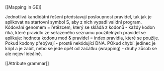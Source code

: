 
[[Mapping in GE]]

Jednotlivá kandidátní řešení představují posloupnost pravidel, tak jak je aplikovat na startovní symbol S, aby z nich vypadl validní program.
Kódování genomem = řetězcem, který se skládá z kodonů - každý kodon říká, které pravidlo ze seřazeného seznamu použitelných pravidel se aplikuje: hodnota kodonu mod & pravidel = index pravidla, které se použije.   
Pokud kodony přebývají - prostě nekódující DNA. POkud chybí: jedinec je kripl a je zabit, nebo se jede opět od začátku (wrapping) - druhý zůsob se ale nejeví ideálně. 

[[Attribute grammar]]


